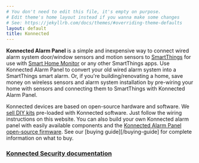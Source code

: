 ```yaml
---
# You don't need to edit this file, it's empty on purpose.
# Edit theme's home layout instead if you wanna make some changes
# See: https://jekyllrb.com/docs/themes/#overriding-theme-defaults
layout: default
title: Konnected
---
```


**Konnected Alarm Panel** is a simple and inexpensive way to connect wired alarm system door/window sensors and motion
 sensors to [SmartThings](https://www.smartthings.com) for use with [Smart Home Monitor](https://support.smartthings.com/hc/en-us/articles/205380154-Smart-Home-Monitor)
 or any other SmartThings apps. Use Konnected Alarm Panel to convert your old wired alarm system into a SmartThings
 smart alarm. Or, if you're building/renovating a home, save money on wireless sensors and alarm system installation by 
 pre-wiring your home with sensors and connecting them to SmartThings with Konnected Alarm Panel.
 
 Konnected devices are based on open-source hardware and software. We [sell DIY kits](https://store.konnected.io) pre-loaded
  with Konnected software. Just follow the wiring instructions on this website. You can also build your own Konnected alarm panel
  with easily available components and the [Konnected Alarm Panel open-source firmware](https://github.com/konnected-io/AlarmPanel).
  See our [buying guide][/buying-guide] for complete information on what to buy.  

### [Konnected Security documentation](/security-alarm-system)
